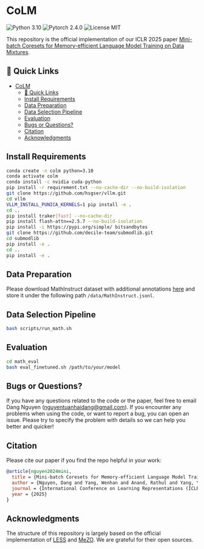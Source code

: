# CoLM
![Python 3.10](https://img.shields.io/badge/python-3.10-green)
![Pytorch 2.4.0](https://img.shields.io/badge/pytorch-2.4.0-green)
![License MIT](https://img.shields.io/badge/license-MIT-blue)

This repository is the official implementation of our ICLR 2025 paper [Mini-batch Coresets for Memory-efficient Language Model Training on Data Mixtures](https://arxiv.org/pdf/2407.19580).

## 🔗 Quick Links
- [CoLM](#colm)
  - [🔗 Quick Links](#-quick-links)
  - [Install Requirements](#install-requirements)
  - [Data Preparation](#data-preparation)
  - [Data Selection Pipeline](#data-selection-pipeline)
  - [Evaluation](#evaluation)
  - [Bugs or Questions?](#bugs-or-questions)
  - [Citation](#citation)
  - [Acknowledgments](#acknowledgments)


## Install Requirements
```bash
conda create -n colm python=3.10
conda activate colm
conda install -c nvidia cuda-python
pip install -r requirement.txt --no-cache-dir --no-build-isolation
git clone https://github.com/hsgser/vllm.git
cd vllm
VLLM_INSTALL_PUNICA_KERNELS=1 pip install -e .
cd ..
pip install traker[fast] --no-cache-dir
pip install flash-attn==2.5.7 --no-build-isolation
pip install -i https://pypi.org/simple/ bitsandbytes
git clone https://github.com/decile-team/submodlib.git
cd submodlib
pip install -e .
cd ..
pip install -e .
```

## Data Preparation
Please download MathInstruct dataset with additional annotations [here](https://drive.google.com/file/d/1kpYMJ0xrn0eLyv-uwhUZCTjFWT6Zlb-Q/view?usp=sharing) and store it under the following path `/data/MathInstruct.jsonl`.

## Data Selection Pipeline
```bash
bash scripts/run_math.sh
```

## Evaluation
```bash
cd math_eval
bash eval_finetuned.sh /path/to/your/model
```

## Bugs or Questions?
If you have any questions related to the code or the paper, feel free to email Dang Nguyen (nguyentuanhaidang@gmail.com). If you encounter any problems when using the code, or want to report a bug, you can open an issue. Please try to specify the problem with details so we can help you better and quicker!

## Citation
Please cite our paper if you find the repo helpful in your work:

```bibtex
@article{nguyen2024mini,
  title = {Mini-batch Coresets for Memory-efficient Language Model Training on Data Mixtures},
  author = {Nguyen, Dang and Yang, Wenhan and Anand, Rathul and Yang, Yu and Mirzasoleiman, Baharan},
  journal = {International Conference on Learning Representations (ICLR)},
  year = {2025}
}
```

## Acknowledgments  
The structure of this repository is largely based on the official implementation of [LESS](https://github.com/princeton-nlp/LESS) and [MeZO](https://github.com/princeton-nlp/MeZO). We are grateful for their open sources.